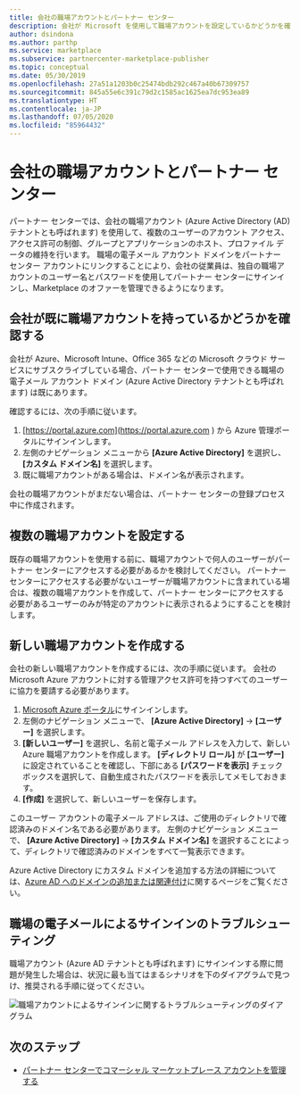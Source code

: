 ```yaml
---
title: 会社の職場アカウントとパートナー センター
description: 会社が Microsoft を使用して職場アカウントを設定しているかどうかを確認する方法、新しい職場アカウントを作成する方法、または複数の職場アカウントを設定してパートナー センターで使用する方法。
author: dsindona
ms.author: parthp
ms.service: marketplace
ms.subservice: partnercenter-marketplace-publisher
ms.topic: conceptual
ms.date: 05/30/2019
ms.openlocfilehash: 27a51a1203b0c25474bdb292c467a40b67309757
ms.sourcegitcommit: 845a55e6c391c79d2c1585ac1625ea7dc953ea89
ms.translationtype: HT
ms.contentlocale: ja-JP
ms.lasthandoff: 07/05/2020
ms.locfileid: "85964432"
---
```

# <a name="company-work-accounts-and-partner-center"></a>会社の職場アカウントとパートナー センター

パートナー センターでは、会社の職場アカウント (Azure Active Directory (AD) テナントとも呼ばれます) を使用して、複数のユーザーのアカウント アクセス、アクセス許可の制御、グループとアプリケーションのホスト、プロファイル データの維持を行います。 職場の電子メール アカウント ドメインをパートナー センター アカウントにリンクすることにより、会社の従業員は、独自の職場アカウントのユーザー名とパスワードを使用してパートナー センターにサインインし、Marketplace のオファーを管理できるようになります。

## <a name="check-whether-your-company-already-has-a-work-account"></a>会社が既に職場アカウントを持っているかどうかを確認する

会社が Azure、Microsoft Intune、Office 365 などの Microsoft クラウド サービスにサブスクライブしている場合、パートナー センターで使用できる職場の電子メール アカウント ドメイン (Azure Active Directory テナントとも呼ばれます) は既にあります。

確認するには、次の手順に従います。
1. [https://portal.azure.com](https://portal.azure.com ) から Azure 管理ポータルにサインインします。
2. 左側のナビゲーション メニューから **[Azure Active Directory]** を選択し、 **[カスタム ドメイン名]** を選択します。
3. 既に職場アカウントがある場合は、ドメイン名が表示されます。

会社の職場アカウントがまだない場合は、パートナー センターの登録プロセス中に作成されます。

## <a name="set-up-multiple-work-accounts"></a>複数の職場アカウントを設定する

既存の職場アカウントを使用する前に、職場アカウントで何人のユーザーがパートナー センターにアクセスする必要があるかを検討してください。 パートナー センターにアクセスする必要がないユーザーが職場アカウントに含まれている場合は、複数の職場アカウントを作成して、パートナー センターにアクセスする必要があるユーザーのみが特定のアカウントに表示されるようにすることを検討します。

## <a name="create-a-new-work-account"></a>新しい職場アカウントを作成する

会社の新しい職場アカウントを作成するには、次の手順に従います。 会社の Microsoft Azure アカウントに対する管理アクセス許可を持つすべてのユーザーに協力を要請する必要があります。

1. [Microsoft Azure ポータル](https://portal.azure.com)にサインインします。
2. 左側のナビゲーション メニューで、 **[Azure Active Directory]**  ->  **[ユーザー]** を選択します。
3. **[新しいユーザー]** を選択し、名前と電子メール アドレスを入力して、新しい Azure 職場アカウントを作成します。 **[ディレクトリ ロール]** が **[ユーザー]** に設定されていることを確認し、下部にある **[パスワードを表示]** チェック ボックスを選択して、自動生成されたパスワードを表示してメモしておきます。
4. **[作成]** を選択して、新しいユーザーを保存します。

このユーザー アカウントの電子メール アドレスは、ご使用のディレクトリで確認済みのドメイン名である必要があります。 左側のナビゲーション メニューで、 **[Azure Active Directory]**  ->  **[カスタム ドメイン名]** を選択することによって、ディレクトリで確認済みのドメインをすべて一覧表示できます。

Azure Active Directory にカスタム ドメインを追加する方法の詳細については、[Azure AD へのドメインの追加または関連付け](../../active-directory/active-directory-add-domain.md)に関するページをご覧ください。

## <a name="troubleshoot-work-email-sign-in"></a>職場の電子メールによるサインインのトラブルシューティング

職場アカウント (Azure AD テナントとも呼ばれます) にサインインする際に問題が発生した場合は、状況に最も当てはまるシナリオを下のダイアグラムで見つけ、推奨される手順に従ってください。

![職場アカウントによるサインインに関するトラブルシューティングのダイアグラム](./media/onboarding-aad-flow.png)

## <a name="next-steps"></a>次のステップ

- [パートナー センターでコマーシャル マーケットプレース アカウントを管理する](./manage-account.md) 
